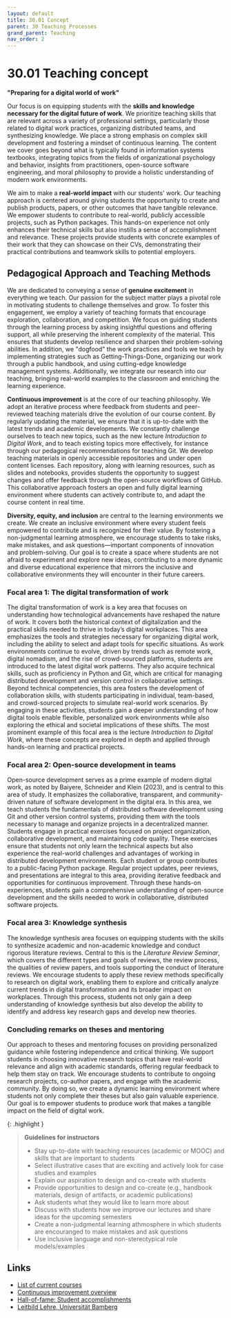 ```yaml
---
layout: default
title: 30.01 Concept
parent: 30 Teaching Processes
grand_parent: Teaching
nav_order: 2
---
```


# 30.01 Teaching concept

**"Preparing for a digital world of work"**

Our focus is on equipping students with the **skills and knowledge necessary for the digital future of work**.
We prioritize teaching skills that are relevant across a variety of professional settings, particularly those related to digital work practices, organizing distributed teams, and synthesizing knowledge.
We place a strong emphasis on complex skill development and fostering a mindset of continuous learning.
The content we cover goes beyond what is typically found in information systems textbooks, integrating topics from the fields of organizational psychology and behavior, insights from practitioners, open-source software engineering, and moral philosophy to provide a holistic understanding of modern work environments.

We aim to make a **real-world impact** with our students' work. Our teaching approach is centered around giving students the opportunity to create and publish products, papers, or other outcomes that have tangible relevance.
We empower students to contribute to real-world, publicly accessible projects, such as Python packages.
This hands-on experience not only enhances their technical skills but also instills a sense of accomplishment and relevance.
These projects provide students with concrete examples of their work that they can showcase on their CVs, demonstrating their practical contributions and teamwork skills to potential employers.

## Pedagogical Approach and Teaching Methods

We are dedicated to conveying a sense of **genuine excitement** in everything we teach. Our passion for the subject matter plays a pivotal role in motivating students to challenge themselves and grow.
To foster this engagement, we employ a variety of teaching formats that encourage exploration, collaboration, and competition.
We focus on guiding students through the learning process by asking insightful questions and offering support, all while preserving the inherent complexity of the material.
This ensures that students develop resilience and sharpen their problem-solving abilities.
In addition, we "dogfood" the  work practices and tools we teach by implementing strategies such as Getting-Things-Done, organizing our work through a public handbook, and using cutting-edge knowledge management systems.
Additionally, we integrate our research into our teaching, bringing real-world examples to the classroom and enriching the learning experience.

**Continuous improvement** is at the core of our teaching philosophy.
We adopt an iterative process where feedback from students and peer-reviewed teaching materials drive the evolution of our course content.
By regularly updating the material, we ensure that it is up-to-date with the latest trends and academic developments.
We constantly challenge ourselves to teach new topics, such as the new lecture *Introduction to Digital Work*, and to teach existing topics more effectively, for instance through our pedagogical recommendations for teaching Git.
We develop teaching materials in openly accessible repositories and under open content licenses.
Each repository, along with learning resources, such as slides and notebooks, provides students the opportunity to suggest changes and offer feedback through the open-source workflows of GitHub.
This collaborative approach fosters an open and fully digital learning environment where students can actively contribute to, and adapt the course content in real time.

**Diversity, equity, and inclusion** are central to the learning environments we create.
We create an inclusive environment where every student feels empowered to contribute and is recognized for their value.
By fostering a non-judgmental learning atmosphere, we encourage students to take risks, make mistakes, and ask questions—important components of innovation and problem-solving.
Our goal is to create a space where students are not afraid to experiment and explore new ideas, contributing to a more dynamic and diverse educational experience that mirrors the inclusive and collaborative environments they will encounter in their future careers.

### Focal area 1: The digital transformation of work

The digital transformation of work is a key area that focuses on understanding how technological advancements have reshaped the nature of work. It covers both the historical context of digitalization and the practical skills needed to thrive in today’s digital workplaces. This area emphasizes the tools and strategies necessary for organizing digital work, including the ability to select and adapt tools for specific situations. As work environments continue to evolve, driven by trends such as remote work, digital nomadism, and the rise of crowd-sourced platforms, students are introduced to the latest digital work patterns. They also acquire technical skills, such as proficiency in Python and Git, which are critical for managing distributed development and version control in collaborative settings. Beyond technical competencies, this area fosters the development of collaboration skills, with students participating in individual, team-based, and crowd-sourced projects to simulate real-world work scenarios. By engaging in these activities, students gain a deeper understanding of how digital tools enable flexible, personalized work environments while also exploring the ethical and societal implications of these shifts. The most prominent example of this focal area is the lecture _Introduction to Digital Work_, where these concepts are explored in depth and applied through hands-on learning and practical projects.

### Focal area 2: Open-source development in teams

Open-source development serves as a prime example of modern digital work, as noted by Baiyere, Schneider and Klein (2023), and is central to this area of study.
It emphasizes the collaborative, transparent, and community-driven nature of software development in the digital era.
In this area, we teach students the fundamentals of distributed software development using Git and other version control systems, providing them with the tools necessary to manage and organize projects in a decentralized manner.
Students engage in practical exercises focused on project organization, collaborative development, and maintaining code quality.
These exercises ensure that students not only learn the technical aspects but also experience the real-world challenges and advantages of working in distributed development environments.
Each student or group contributes to a public-facing Python package.
Regular project updates, peer reviews, and presentations are integral to this area, providing iterative feedback and opportunities for continuous improvement.
Through these hands-on experiences, students gain a comprehensive understanding of open-source development and the skills needed to work in collaborative, distributed software projects.

### Focal area 3: Knowledge synthesis

The knowledge synthesis area focuses on equipping students with the skills to synthesize academic and non-academic knowledge and conduct rigorous literature reviews.
Central to this is the *Literature Review Seminar*, which covers the different types and goals of reviews, the review process, the qualities of review papers, and tools supporting the conduct of literature reviews.
We encourage students to apply these review methods specifically to research on digital work, enabling them to explore and critically analyze current trends in digital transformation and its broader impact on workplaces.
Through this process, students not only gain a deep understanding of knowledge synthesis but also develop the ability to identify and address key research gaps and develop new theories.

### **Concluding remarks on theses and mentoring**

Our approach to theses and mentoring focuses on providing personalized guidance while fostering independence and critical thinking.
We support students in choosing innovative research topics that have real-world relevance and align with academic standards, offering regular feedback to help them stay on track.
We encourage students to contribute to ongoing research projects, co-author papers, and engage with the academic community.
By doing so, we create a dynamic learning environment where students not only complete their theses but also gain valuable experience.
Our goal is to empower students to produce work that makes a tangible impact on the field of digital work.

{: .highlight }
> **Guidelines for instructors**
>
> - Stay up-to-date with teaching resources (academic or MOOC) and skills that are important to students
> - Select illustrative cases that are exciting and actively look for case studies and examples
> - Explain our aspiration to design and co-create with students
> - Provide opportunities to design and co-create (e.g., handbook materials, design of artifacts, or academic publications)
> - Ask students what they would like to learn more about
> - Discuss with students how we improve our lectures and share ideas for the upcoming semesters
> - Create a non-judgmental learning athmosphere in which students are encouranged to make mistakes and ask questions
> - Use inclusive language and non-stereotypical role models/examples

## Links

- [List of current courses](30.02.courses.html)
- [Continuous improvement overview](30.22.improvements.html)
- [Hall-of-fame: Student accomplishments](30.41.hall_of_fame.html)
- [Leitbild Lehre, Universität Bamberg](https://www.uni-bamberg.de/lehre/verstaendnis-von-lehre/leitbild/)
